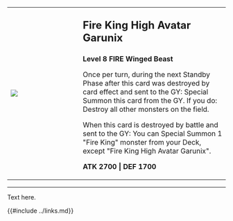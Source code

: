 <table style="background-color: var(--sidebar-bg);">
  <tr>
    <td style="width:33%;">
      <img style="" src="https://ms.yugipedia.com//thumb/a/a8/FireKingHighAvatarGarunix-SR14-EN-C-1E.png/300px-FireKingHighAvatarGarunix-SR14-EN-C-1E.png">
    </td>
    <td>
        <p style="font-size:24px;"><b>Fire King High Avatar Garunix</b></p>
        <p><b>Level 8 FIRE Winged Beast</b></p>
        <p>Once per turn, during the next Standby Phase after this card was destroyed by card effect and sent to the GY: Special Summon this card from the GY. If you do: Destroy all other monsters on the field.</p>
        <p>When this card is destroyed by battle and sent to the GY: You can Special Summon 1 "Fire King" monster from your Deck, except "Fire King High Avatar Garunix".</p>
        <p><b>ATK 2700 | DEF 1700</b></p>
    </td>
  <tr/>
</table>

---

Text here.

{{#include ../links.md}}
